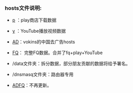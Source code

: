 ### hosts文件说明:
*  [p](https://raw.githubusercontent.com/sy618/hosts/master/p) ：play商店下载数据
*  [y](https://raw.githubusercontent.com/sy618/hosts/master/y) ：YouTube播放视频数据

*  [AD](https://raw.githubusercontent.com/vokins/yhosts/master/hosts)：vokins的中国去广告hosts
*  [FQ](https://raw.githubusercontent.com/sy618/hosts/master/FQ)： 完整FQ数据。合并了fq+play+YouTube

* /data文件夹：拆分数据，部分朋友贡献的数据将给予署名。
* /dnsmasq文件夹：路由器专用

*  [ADFQ](https://raw.githubusercontent.com/sy618/hosts/master/ADFQ)：不再更新。

